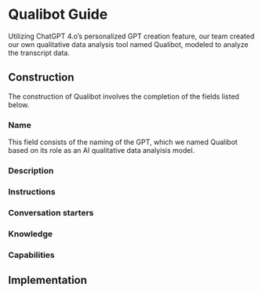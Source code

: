 # Qualibot Guide

Utilizing ChatGPT 4.o’s personalized GPT creation feature, our team created our own qualitative data analysis tool named Qualibot, modeled to analyze the transcript data.

## Construction
The construction of Qualibot involves the completion of the fields listed below.

### Name
This field consists of the naming of the GPT, which we named Qualibot based on its role as an AI qualitative data analyisis model.


### Description

### Instructions

### Conversation starters

### Knowledge

### Capabilities


## Implementation




